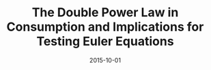 ---
title: "The Double Power Law in Consumption and Implications for Testing Euler Equations"
collection: publications
link: https://doi.org/10.1086/682729
venue: "Journal of Political Economy"
date: 2015-10-01
coauthor: "Kieran James Walsh"
wpurl: https://ssrn.com/abstract=2319454
slides: https://alexisakira.github.io/files/slides/slides_dPL.pdf
code: https://www.journals.uchicago.edu/doi/suppl/10.1086/682729
excerpt: "👍(Power law, Econometrics, Empirical) Power law in cross-sectional household consumption data causes spurious inference."
---